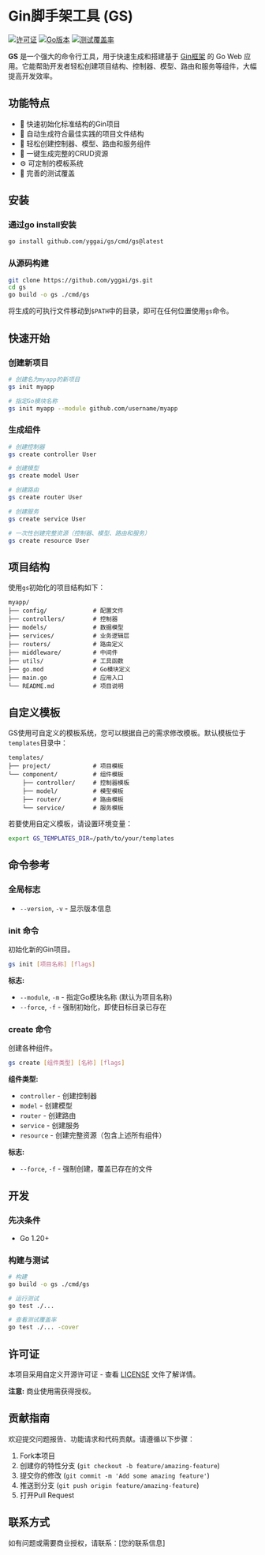 # Gin脚手架工具 (GS)

[![许可证](https://img.shields.io/badge/license-Custom-blue.svg)](LICENSE)
[![Go版本](https://img.shields.io/badge/Go-1.20+-00ADD8.svg)](https://golang.org/)
[![测试覆盖率](https://img.shields.io/badge/coverage-90%25-brightgreen.svg)]()

**GS** 是一个强大的命令行工具，用于快速生成和搭建基于 [Gin框架](https://github.com/gin-gonic/gin) 的 Go Web 应用。它能帮助开发者轻松创建项目结构、控制器、模型、路由和服务等组件，大幅提高开发效率。

## 功能特点

- 🚀 快速初始化标准结构的Gin项目
- 📁 自动生成符合最佳实践的项目文件结构
- 🧩 轻松创建控制器、模型、路由和服务组件
- 🔄 一键生成完整的CRUD资源
- ⚙️ 可定制的模板系统
- 🧪 完善的测试覆盖

## 安装

### 通过go install安装

```bash
go install github.com/yggai/gs/cmd/gs@latest
```

### 从源码构建

```bash
git clone https://github.com/yggai/gs.git
cd gs
go build -o gs ./cmd/gs
```

将生成的可执行文件移动到`$PATH`中的目录，即可在任何位置使用`gs`命令。

## 快速开始

### 创建新项目

```bash
# 创建名为myapp的新项目
gs init myapp

# 指定Go模块名称
gs init myapp --module github.com/username/myapp
```

### 生成组件

```bash
# 创建控制器
gs create controller User

# 创建模型
gs create model User

# 创建路由
gs create router User

# 创建服务
gs create service User

# 一次性创建完整资源（控制器、模型、路由和服务）
gs create resource User
```

## 项目结构

使用`gs`初始化的项目结构如下：

```
myapp/
├── config/             # 配置文件
├── controllers/        # 控制器
├── models/             # 数据模型
├── services/           # 业务逻辑层
├── routers/            # 路由定义
├── middleware/         # 中间件
├── utils/              # 工具函数
├── go.mod              # Go模块定义
├── main.go             # 应用入口
└── README.md           # 项目说明
```

## 自定义模板

GS使用可自定义的模板系统，您可以根据自己的需求修改模板。默认模板位于`templates`目录中：

```
templates/
├── project/            # 项目模板
└── component/          # 组件模板
    ├── controller/     # 控制器模板
    ├── model/          # 模型模板
    ├── router/         # 路由模板
    └── service/        # 服务模板
```

若要使用自定义模板，请设置环境变量：

```bash
export GS_TEMPLATES_DIR=/path/to/your/templates
```

## 命令参考

### 全局标志

- `--version`, `-v` - 显示版本信息

### init 命令

初始化新的Gin项目。

```bash
gs init [项目名称] [flags]
```

**标志:**

- `--module`, `-m` - 指定Go模块名称 (默认为项目名称)
- `--force`, `-f` - 强制初始化，即使目标目录已存在

### create 命令

创建各种组件。

```bash
gs create [组件类型] [名称] [flags]
```

**组件类型:**

- `controller` - 创建控制器
- `model` - 创建模型
- `router` - 创建路由
- `service` - 创建服务
- `resource` - 创建完整资源（包含上述所有组件）

**标志:**

- `--force`, `-f` - 强制创建，覆盖已存在的文件

## 开发

### 先决条件

- Go 1.20+

### 构建与测试

```bash
# 构建
go build -o gs ./cmd/gs

# 运行测试
go test ./...

# 查看测试覆盖率
go test ./... -cover
```

## 许可证

本项目采用自定义开源许可证 - 查看 [LICENSE](LICENSE) 文件了解详情。

**注意:** 商业使用需获得授权。

## 贡献指南

欢迎提交问题报告、功能请求和代码贡献。请遵循以下步骤：

1. Fork本项目
2. 创建你的特性分支 (`git checkout -b feature/amazing-feature`)
3. 提交你的修改 (`git commit -m 'Add some amazing feature'`)
4. 推送到分支 (`git push origin feature/amazing-feature`)
5. 打开Pull Request

## 联系方式

如有问题或需要商业授权，请联系：[您的联系信息]
